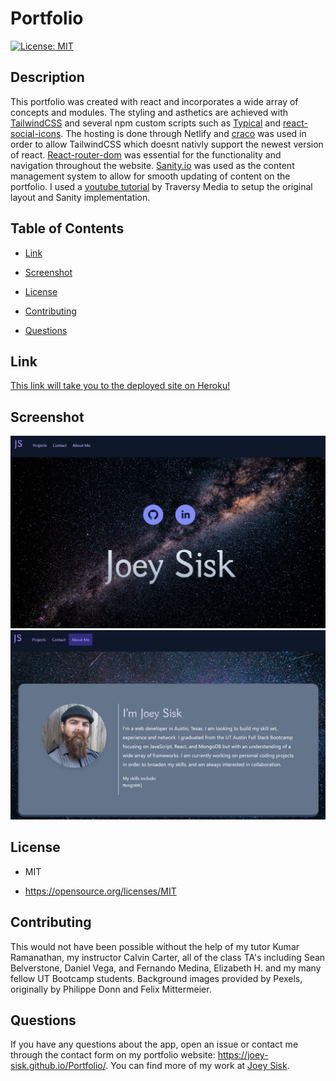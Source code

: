 # Portfolio
[![License: MIT](https://img.shields.io/badge/License-MIT-yellow.svg)](https://opensource.org/licenses/MIT)

## Description

This portfolio was created with react and incorporates a wide array of concepts and modules. The styling and asthetics are achieved with [TailwindCSS](https://tailwindcss.com/) and several npm custom scripts such as [Typical](https://www.npmjs.com/package/react-typical) and [react-social-icons](https://www.npmjs.com/package/react-social-icons). The hosting is done through Netlify and [craco](https://www.npmjs.com/package/@craco/craco) was used in order to allow TailwindCSS which doesnt nativly support the newest version of react. [React-router-dom](https://www.npmjs.com/package/react-router-dom) was essential for the functionality and navigation throughout the website. [Sanity.io](https://www.sanity.io/) was used as the content management system to allow for smooth updating of content on the portfolio. I used a [youtube tutorial](https://www.youtube.com/watch?v=NO7_jgzVgbc) by Traversy Media to setup the original layout and Sanity implementation. 


## Table of Contents

* [Link](#Link)

* [Screenshot](#Screenshot)

* [License](#license)

* [Contributing](#contributing)

* [Questions](#questions)

## Link

[This link will take you to the deployed site on Heroku!](https://joey-sisk.github.io/employee-directory/)

## Screenshot

![First Screenshot](./screenshots/screenshot1.png)
![Second Screenshot](./screenshots/screenshot2.png)

## License

- MIT

- https://opensource.org/licenses/MIT
  
## Contributing

This would not have been possible without the help of my tutor Kumar Ramanathan, my instructor Calvin Carter, all of the class TA's including Sean Belverstone, Daniel Vega, and Fernando Medina, Elizabeth H. and my many fellow UT Bootcamp students. Background images provided by Pexels, originally by Philippe Donn and Felix Mittermeier.

## Questions

If you have any questions about the app, open an issue or contact me through the contact form on my portfolio website: https://joey-sisk.github.io/Portfolio/. You can find more of my work at [Joey Sisk](github.com/joey-sisk).
